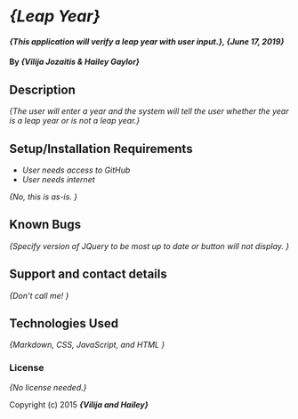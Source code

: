 # _{Leap Year}_

#### _{This application will verify a leap year with user input.}, {June 17, 2019}_

#### By _**{Vilija Jozaitis & Hailey Gaylor}**_

## Description

_{The user will enter a year and the system will tell the user whether the year is a leap year or is not a leap year.}_

## Setup/Installation Requirements

* _User needs access to GitHub_
* _User needs internet_


_{No, this is as-is. }_

## Known Bugs

_{Specify version of JQuery to be most up to date or button will not display. }_

## Support and contact details

_{Don't call me! }_

## Technologies Used

_{Markdown, CSS, JavaScript, and HTML }_

### License

*{No license needed.}*

Copyright (c) 2015 **_{Vilija and Hailey}_**
